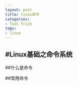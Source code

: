 ```yaml
---
layout: post
title: linux命令
categories:
- Tool Trick
tags:
- linux
---
```


#Linux基础之命令系统
---

##什么是命令

##常用命令